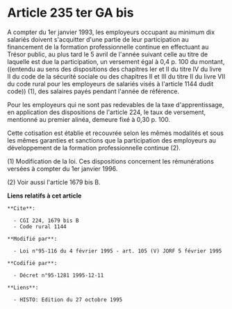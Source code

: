 # Article 235 ter GA bis

A compter du 1er janvier 1993, les employeurs occupant au minimum dix salariés doivent s'acquitter d'une partie de leur
participation au financement de la formation professionnelle continue en effectuant au Trésor public, au plus tard le 5 avril
de l'année suivant celle au titre de laquelle est due la participation, un versement égal à 0,4 p. 100 du montant, ((entendu
au sens des dispositions des chapitres Ier et II du titre IV du livre II du code de la sécurité sociale ou des chapitres II
et III du titre II du livre VII du code rural pour les employeurs de salariés visés à l'article 1144 dudit code)) (1), des
salaires payés pendant l'année de référence.

Pour les employeurs qui ne sont pas redevables de la taxe d'apprentissage, en application des dispositions de l'article 224,
le taux de versement, mentionné au premier alinéa, demeure fixé à 0,30 p. 100.

Cette cotisation est établie et recouvrée selon les mêmes modalités et sous les mêmes garanties et sanctions que la
participation des employeurs au développement de la formation professionnelle continue (2).

(1) Modification de la loi. Ces dispositions concernent les rémunérations versées à compter du 1er janvier 1996.

(2) Voir aussi l'article 1679 bis B.

**Liens relatifs à cet article**

	**Cite**:

	  - CGI 224, 1679 bis B
	  - Code rural 1144

	**Modifié par**:

	  - Loi n°95-116 du 4 février 1995 - art. 105 (V) JORF 5 février 1995

	**Codifié par**:

	  - Décret n°95-1281 1995-12-11

	**Liens**:

	  - HISTO: Edition du 27 octobre 1995
